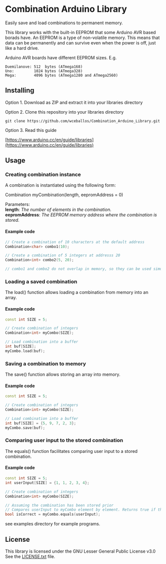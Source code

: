 # Combination Arduino Library

Easily save and load combinations to permanent memory.

This library works with the built-in EEPROM that some Arduino AVR based borads
have. An EEPROM is a type of non-volatile memory. This means that data can be
permanently and can survive even when the power is off, just like a hard drive.

Arduino AVR boards have different EEPROM sizes. E.g.  

```
Duemilanove: 512  bytes (ATmega168)  
Uno:         1024 bytes (ATmega328)  
Mega:        4096 bytes (ATmega1280 and ATmega2560)  
```

## Installing

Option 1. Download as ZIP and extract it into your libraries directory

Option 2. Clone this repository into your libraries directory

```
git clone https://github.com/wceballos/Combination_Arduino_Library.git
```

Option 3. Read this guide

[https://www.arduino.cc/en/guide/libraries](https://www.arduino.cc/en/guide/libraries)

## Usage

### Creating combination instance

A combination is instantiated using the following form:

Combination<type> myCombination(length, eepromAddress = 0)

Parameters:  
**length**: *The number of elements in the combination.*  
**eepromAddress**: *The EEPROM memory address where the combination is stored.*

#### Example code

```cpp
// Create a combination of 10 characters at the default address
Combination<char> combo1(10);

// Create a combination of 5 integers at addresss 20
Combination<int> combo2(5, 20);

// combo1 and combo2 do not overlap in memory, so they can be used simultaneously
```

### Loading a saved combination

The load() function allows loading a combination from memory into an array.

#### Example code

```cpp
const int SIZE = 5;

// Create combination of integers
Combination<int> myCombo(SIZE);

// Load combination into a buffer
int buf[SIZE];
myCombo.load(buf);
```

### Saving a combination to memory

The save() function allows storing an array into memory.

#### Example code

```cpp
const int SIZE = 5;

// Create combination of integers
Combination<int> myCombo(SIZE);

// Load combination into a buffer
int buf[SIZE] = {5, 9, 7, 2, 3};
myCombo.save(buf);
```

### Comparing user input to the stored combination

The equals() function facilitates comparing user input to a stored combination.

#### Example code

```cpp
const int SIZE = 5;
int userInput[SIZE] = {1, 1, 2, 3, 4};

// Create combination of integers
Combination<int> myCombo(SIZE);

// Assuming the combination has been stored prior
// Compares userInput to myCombo element by element. Returns true if they match.
bool isCorrect = myCombo.equals(userInput);
```

see examples directory for example programs.

## License

This library is licensed under the GNU Lesser General Public License v3.0
See the [LICENSE.txt](LICENSE.txt) file.
